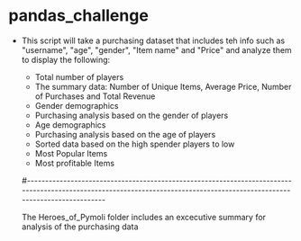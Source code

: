 # pandas_challenge

* This script will take a purchasing dataset that includes teh info such as "username", "age", "gender", "Item name" and "Price" and analyze them to display the following:
  
  * Total number of players
  * The summary data: Number of Unique Items, Average Price, Number of Purchases and Total Revenue
  * Gender demographics
  * Purchasing analysis based on the gender of players
  * Age demographics
  * Purchasing analysis based on the age of players
  * Sorted data based on the high spender players to low
  * Most Popular Items
  * Most profitable Items
  
  #--------------------------------------------------------------------------------------------------------------------------------------------------------------------------
  
  The Heroes_of_Pymoli folder includes an excecutive summary for analysis of the purchasing data
  
   